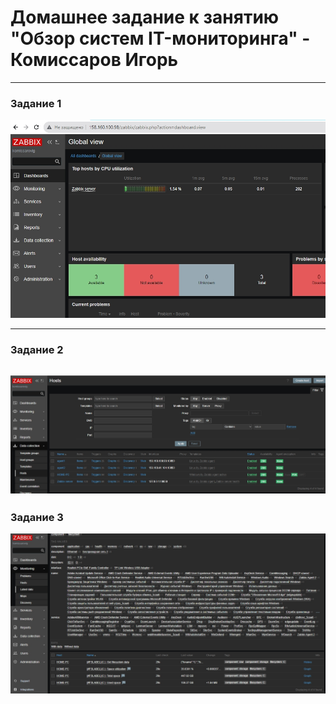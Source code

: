 # Домашнее задание к занятию "Обзор систем IT-мониторинга" - Комиссаров Игорь

---

### Задание 1

![1.jpg](https://github.com/reocoker85/8-01-git-hw/blob/main/hw-02/img/1.jpg)


---

### Задание 2

![2.jpg](https://github.com/reocoker85/8-01-git-hw/blob/main/hw-02/img/2.jpg)
---

### Задание 3
![9.jpg](https://github.com/reocoker85/8-01-git-hw/blob/main/hw-02/img/9.jpg)
